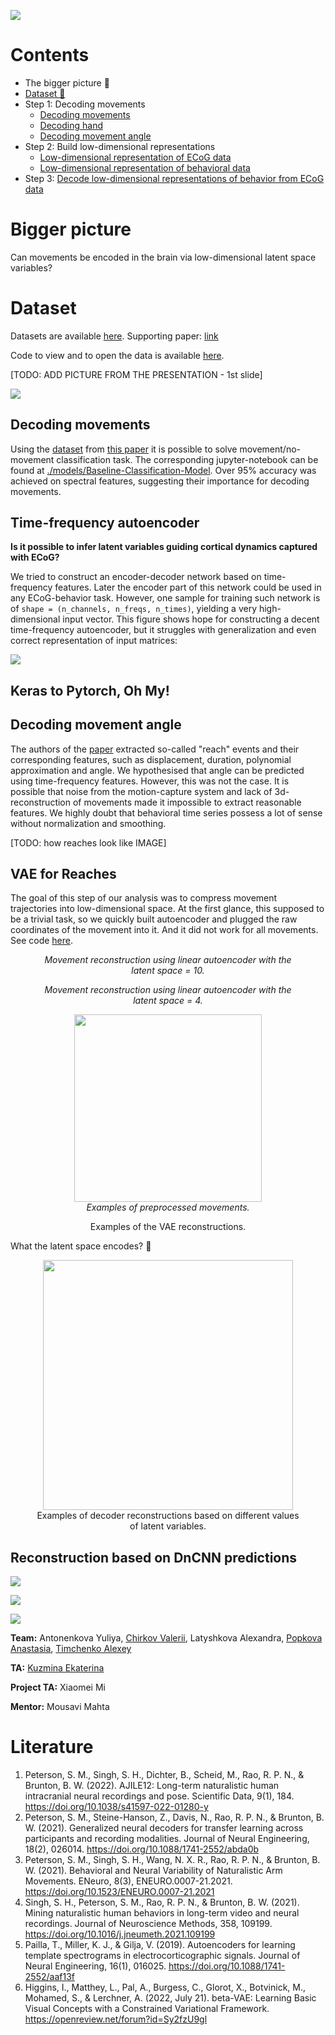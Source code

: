 ![](blog/header.png)

# Contents
 - The bigger picture 🌌
 - [Dataset 🧠](#Dataset)
 - Step 1: Decoding movements
   - [Decoding movements](#decoding-movements)
   - [Decoding hand](#keras-to-pytorch-oh-my)
   - [Decoding movement angle](#decoding-movement-angle)
 - Step 2: Build low-dimensional representations
   - [Low-dimensional representation of ECoG data](#)
   - [Low-dimensional representation of behavioral data](#vae-for-reaches)
 - Step 3: [Decode low-dimensional representations of behavior from ECoG data](#reconstruction-based-on-dncnn-predictions)


# Bigger picture

Can movements be encoded in the brain via low-dimensional latent space variables?

# Dataset
Datasets are available [here](https://dandiarchive.org/dandiset/000055/0.220127.0436/files?location=). Supporting paper: [link](https://www.nature.com/articles/s41597-022-01280-y)

Code to view and to open the data is available [here](https://github.com/BruntonUWBio/ajile12-nwb-data).

[TODO: ADD PICTURE FROM THE PRESENTATION - 1st slide]

![](blog/main_idea.png)

## Decoding movements

Using the [dataset](https://figshare.com/projects/Generalized_neural_decoders_for_transfer_learning_across_participants_and_recording_modalities/90287) from [this paper](https://iopscience.iop.org/article/10.1088/1741-2552/abda0b) it is possible to solve movement/no-movement classification task. The corresponding jupyter-notebook can be found at [./models/Baseline-Classification-Model](./models/Baseline-Classification-Model). Over 95% accuracy was achieved on spectral features, suggesting their importance for decoding movements.

## Time-frequency autoencoder

**Is it possible to infer latent variables guiding cortical dynamics captured with ECoG?**

We tried to construct an encoder-decoder network based on time-frequency features. Later the encoder part of this network could be used in any ECoG-behavior task. However, one sample for training such network is of `shape = (n_channels, n_freqs, n_times)`, yielding a very high-dimensional input vector. This figure shows hope for constructing a decent time-frequency autoencoder, but it struggles with generalization and even correct representation of input matrices:

![](blog/ecog_autoencoder/tfrs_ae.png)


## Keras to Pytorch, Oh My!

## Decoding movement angle

The authors of the [paper](https://www.sciencedirect.com/science/article/abs/pii/S0165027021001345) extracted so-called "reach" events and their corresponding features, such as displacement, duration, polynomial approximation and angle. We hypothesised that angle can be predicted using time-frequency features. However, this was not the case. It is possible that noise from the motion-capture system and lack of 3d-reconstruction of movements made it impossible to extract reasonable features. We highly doubt that behavioral time series possess a lot of sense without normalization and smoothing. 

[TODO: how reaches look like IMAGE]

## VAE for Reaches

The goal of this step of our analysis was to compress movement trajectories into low-dimensional space. At the first glance, this supposed to be a trivial task, so we quickly built autoencoder and plugged the raw coordinates of the movement into it. And it did not work for all movements. See code [here](./models/reach_ae/train_ae_for_raw_reaches.ipynb).

<div style="text-align: center;">
<figure class="image">
  <img src="blog/reaches_analysis/reconstruction_raw_reaches_latent_space_10.png" alt="">
  <figcaption><i>Movement reconstruction using linear autoencoder with the latent space = 10.</i></figcaption>
</figure>
</div>

<div style="text-align: center;">
<figure class="image">
  <img src="blog/reaches_analysis/reconstruction_raw_reaches_latent_space_4.png" alt="">
  <figcaption><i>Movement reconstruction using linear autoencoder with the latent space = 4.</i></figcaption>
</figure>
</div>

<div style="text-align: center;">
<figure class="image">
  <img src="blog/reaches_analysis/reach_examples.gif" width="300" alt=""/>
  <figcaption><i>Examples of preprocessed movements.</i></figcaption>
</figure>
</div>

<div style="text-align: center;">
<figure class="image">
  <img src="blog/reaches_analysis/reconstruction_examples.png" alt=""/>
  <figcaption>Examples of the VAE reconstructions.</figcaption>
</figure>
</div>

What the latent space encodes? 🤔

<div style="text-align: center;">
<figure class="image">
  <img src="blog/reaches_analysis/reach_z_values.gif" width="400" alt=""/>
  <figcaption>Examples of decoder reconstructions based on different values of latent variables.</figcaption>
</figure>
</div>


## Reconstruction based on DnCNN predictions
![](blog/dncnn/reconstruction_pipeline.png)

![](blog/dncnn/latent_space_reconstruction.png)


![](blog/bottom.png)


**Team:** Antonenkova Yuliya, [Chirkov Valerii](https://github.com/vagechirkov), Latyshkova Alexandra, [Popkova Anastasia](https://github.com/popkova-a), [Timchenko Alexey](https://github.com/AlexeyTimchenko)

**TA:** [Kuzmina Ekaterina](https://github.com/NevVerVer)

**Project TA:** Xiaomei Mi

**Mentor:** Mousavi Mahta


# Literature

1. Peterson, S. M., Singh, S. H., Dichter, B., Scheid, M., Rao, R. P. N., & Brunton, B. W. (2022). AJILE12: Long-term naturalistic human intracranial neural recordings and pose. Scientific Data, 9(1), 184. https://doi.org/10.1038/s41597-022-01280-y
2. Peterson, S. M., Steine-Hanson, Z., Davis, N., Rao, R. P. N., & Brunton, B. W. (2021). Generalized neural decoders for transfer learning across participants and recording modalities. Journal of Neural Engineering, 18(2), 026014. https://doi.org/10.1088/1741-2552/abda0b
3. Peterson, S. M., Singh, S. H., Wang, N. X. R., Rao, R. P. N., & Brunton, B. W. (2021). Behavioral and Neural Variability of Naturalistic Arm Movements. ENeuro, 8(3), ENEURO.0007-21.2021. https://doi.org/10.1523/ENEURO.0007-21.2021
4. Singh, S. H., Peterson, S. M., Rao, R. P. N., & Brunton, B. W. (2021). Mining naturalistic human behaviors in long-term video and neural recordings. Journal of Neuroscience Methods, 358, 109199. https://doi.org/10.1016/j.jneumeth.2021.109199
5. Pailla, T., Miller, K. J., & Gilja, V. (2019). Autoencoders for learning template spectrograms in electrocorticographic signals. Journal of Neural Engineering, 16(1), 016025. https://doi.org/10.1088/1741-2552/aaf13f
6. Higgins, I., Matthey, L., Pal, A., Burgess, C., Glorot, X., Botvinick, M., Mohamed, S., & Lerchner, A. (2022, July 21). beta-VAE: Learning Basic Visual Concepts with a Constrained Variational Framework. https://openreview.net/forum?id=Sy2fzU9gl


 
